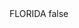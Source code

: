 <?xml version="1.0" encoding="UTF-8"?>
<CustomMetadata xmlns="http://soap.sforce.com/2006/04/metadata">
    <label>FLORIDA</label>
    <protected>false</protected>
</CustomMetadata>
